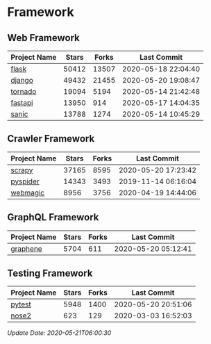# Framework

## Web Framework

| Project Name | Stars | Forks | Last Commit |
| ------------ | ----- | ----- | ----------- |
| [flask](https://github.com/pallets/flask) | 50412 | 13507 | 2020-05-18 22:04:40 |
| [django](https://github.com/django/django) | 49432 | 21455 | 2020-05-20 19:08:47 |
| [tornado](https://github.com/tornadoweb/tornado) | 19094 | 5194 | 2020-05-14 21:42:48 |
| [fastapi](https://github.com/tiangolo/fastapi) | 13950 | 914 | 2020-05-17 14:04:35 |
| [sanic](https://github.com/huge-success/sanic) | 13788 | 1274 | 2020-05-14 10:45:29 |

## Crawler Framework

| Project Name | Stars | Forks | Last Commit |
| ------------ | ----- | ----- | ----------- |
| [scrapy](https://github.com/scrapy/scrapy) | 37165 | 8595 | 2020-05-20 17:23:42 |
| [pyspider](https://github.com/binux/pyspider) | 14343 | 3493 | 2019-11-14 06:16:04 |
| [webmagic](https://github.com/code4craft/webmagic) | 8956 | 3756 | 2020-04-19 14:44:06 |

## GraphQL Framework

| Project Name | Stars | Forks | Last Commit |
| ------------ | ----- | ----- | ----------- |
| [graphene](https://github.com/graphql-python/graphene) | 5704 | 611 | 2020-05-20 05:12:41 |

## Testing Framework

| Project Name | Stars | Forks | Last Commit |
| ------------ | ----- | ----- | ----------- |
| [pytest](https://github.com/pytest-dev/pytest) | 5948 | 1400 | 2020-05-20 20:51:06 |
| [nose2](https://github.com/nose-devs/nose2) | 623 | 129 | 2020-03-03 16:52:03 |

*Update Date: 2020-05-21T06:00:30*